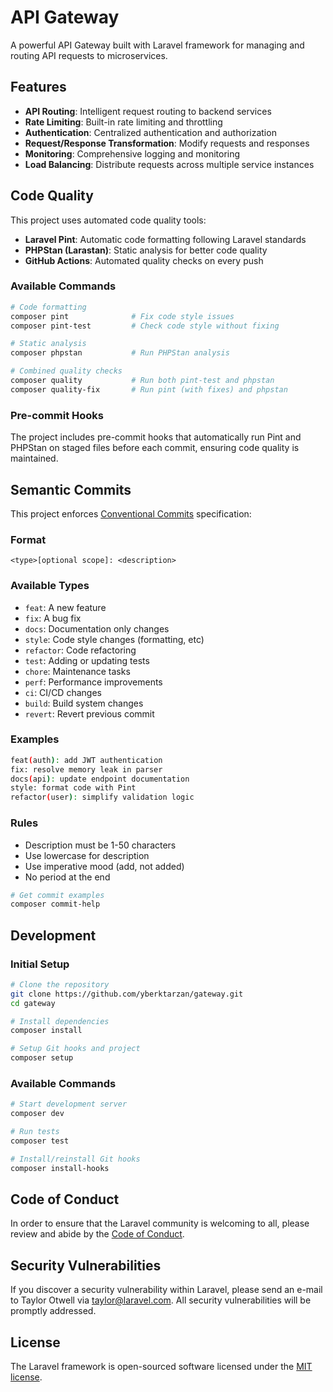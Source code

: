 # API Gateway

A powerful API Gateway built with Laravel framework for managing and routing API requests to microservices.

## Features

- **API Routing**: Intelligent request routing to backend services
- **Rate Limiting**: Built-in rate limiting and throttling
- **Authentication**: Centralized authentication and authorization
- **Request/Response Transformation**: Modify requests and responses
- **Monitoring**: Comprehensive logging and monitoring
- **Load Balancing**: Distribute requests across multiple service instances

## Code Quality

This project uses automated code quality tools:

- **Laravel Pint**: Automatic code formatting following Laravel standards
- **PHPStan (Larastan)**: Static analysis for better code quality
- **GitHub Actions**: Automated quality checks on every push

### Available Commands

```bash
# Code formatting
composer pint              # Fix code style issues
composer pint-test         # Check code style without fixing

# Static analysis
composer phpstan           # Run PHPStan analysis

# Combined quality checks
composer quality           # Run both pint-test and phpstan
composer quality-fix       # Run pint (with fixes) and phpstan
```

### Pre-commit Hooks

The project includes pre-commit hooks that automatically run Pint and PHPStan on staged files before each commit, ensuring code quality is maintained.

## Semantic Commits

This project enforces [Conventional Commits](https://www.conventionalcommits.org/) specification:

### Format
```
<type>[optional scope]: <description>
```

### Available Types
- `feat`: A new feature
- `fix`: A bug fix  
- `docs`: Documentation only changes
- `style`: Code style changes (formatting, etc)
- `refactor`: Code refactoring
- `test`: Adding or updating tests
- `chore`: Maintenance tasks
- `perf`: Performance improvements
- `ci`: CI/CD changes
- `build`: Build system changes
- `revert`: Revert previous commit

### Examples
```bash
feat(auth): add JWT authentication
fix: resolve memory leak in parser
docs(api): update endpoint documentation
style: format code with Pint
refactor(user): simplify validation logic
```

### Rules
- Description must be 1-50 characters
- Use lowercase for description
- Use imperative mood (add, not added)
- No period at the end

```bash
# Get commit examples
composer commit-help
```

## Development

### Initial Setup
```bash
# Clone the repository
git clone https://github.com/yberktarzan/gateway.git
cd gateway

# Install dependencies
composer install

# Setup Git hooks and project
composer setup
```

### Available Commands
```bash
# Start development server
composer dev

# Run tests
composer test

# Install/reinstall Git hooks
composer install-hooks
```

## Code of Conduct

In order to ensure that the Laravel community is welcoming to all, please review and abide by the [Code of Conduct](https://laravel.com/docs/contributions#code-of-conduct).

## Security Vulnerabilities

If you discover a security vulnerability within Laravel, please send an e-mail to Taylor Otwell via [taylor@laravel.com](mailto:taylor@laravel.com). All security vulnerabilities will be promptly addressed.

## License

The Laravel framework is open-sourced software licensed under the [MIT license](https://opensource.org/licenses/MIT).
